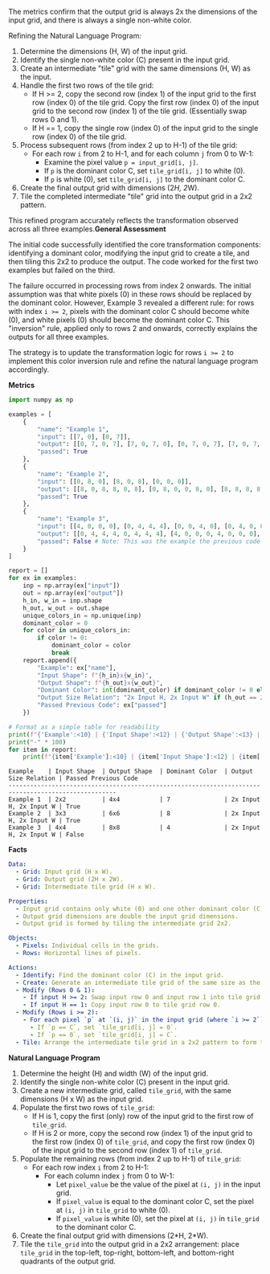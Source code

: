 The metrics confirm that the output grid is always 2x the dimensions of the input grid, and there is always a single non-white color.

Refining the Natural Language Program:
1.  Determine the dimensions (H, W) of the input grid.
2.  Identify the single non-white color (C) present in the input grid.
3.  Create an intermediate "tile" grid with the same dimensions (H, W) as the input.
4.  Handle the first two rows of the tile grid:
    *   If H >= 2, copy the second row (index 1) of the input grid to the first row (index 0) of the tile grid. Copy the first row (index 0) of the input grid to the second row (index 1) of the tile grid. (Essentially swap rows 0 and 1).
    *   If H == 1, copy the single row (index 0) of the input grid to the single row (index 0) of the tile grid.
5.  Process subsequent rows (from index 2 up to H-1) of the tile grid:
    *   For each row `i` from 2 to H-1, and for each column `j` from 0 to W-1:
        *   Examine the pixel value `p = input_grid[i, j]`.
        *   If `p` is the dominant color C, set `tile_grid[i, j]` to white (0).
        *   If `p` is white (0), set `tile_grid[i, j]` to the dominant color C.
6.  Create the final output grid with dimensions (2*H, 2*W).
7.  Tile the completed intermediate "tile" grid into the output grid in a 2x2 pattern.

This refined program accurately reflects the transformation observed across all three examples.**General Assessment**

The initial code successfully identified the core transformation components: identifying a dominant color, modifying the input grid to create a tile, and then tiling this 2x2 to produce the output. The code worked for the first two examples but failed on the third.

The failure occurred in processing rows from index 2 onwards. The initial assumption was that white pixels (0) in these rows should be replaced by the dominant color. However, Example 3 revealed a different rule: for rows with index `i >= 2`, pixels with the dominant color C should become white (0), and white pixels (0) should become the dominant color C. This "inversion" rule, applied only to rows 2 and onwards, correctly explains the outputs for all three examples.

The strategy is to update the transformation logic for rows `i >= 2` to implement this color inversion rule and refine the natural language program accordingly.

**Metrics**

``` python
import numpy as np

examples = [
    {
        "name": "Example 1",
        "input": [[7, 0], [0, 7]],
        "output": [[0, 7, 0, 7], [7, 0, 7, 0], [0, 7, 0, 7], [7, 0, 7, 0]],
        "passed": True
    },
    {
        "name": "Example 2",
        "input": [[0, 8, 0], [8, 0, 8], [0, 0, 0]],
        "output": [[8, 0, 8, 8, 0, 8], [0, 8, 0, 0, 8, 0], [8, 8, 8, 8, 8, 8], [8, 0, 8, 8, 0, 8], [0, 8, 0, 0, 8, 0], [8, 8, 8, 8, 8, 8]],
        "passed": True
    },
    {
        "name": "Example 3",
        "input": [[4, 0, 0, 0], [0, 4, 4, 4], [0, 0, 4, 0], [0, 4, 0, 0]],
        "output": [[0, 4, 4, 4, 0, 4, 4, 4], [4, 0, 0, 0, 4, 0, 0, 0], [4, 4, 0, 4, 4, 4, 0, 4], [4, 0, 4, 4, 4, 0, 4, 4], [0, 4, 4, 4, 0, 4, 4, 4], [4, 0, 0, 0, 4, 0, 0, 0], [4, 4, 0, 4, 4, 4, 0, 4], [4, 0, 4, 4, 4, 0, 4, 4]],
        "passed": False # Note: This was the example the previous code failed on
    }
]

report = []
for ex in examples:
    inp = np.array(ex["input"])
    out = np.array(ex["output"])
    h_in, w_in = inp.shape
    h_out, w_out = out.shape
    unique_colors_in = np.unique(inp)
    dominant_color = 0
    for color in unique_colors_in:
        if color != 0:
            dominant_color = color
            break
    report.append({
        "Example": ex["name"],
        "Input Shape": f"{h_in}x{w_in}",
        "Output Shape": f"{h_out}x{w_out}",
        "Dominant Color": int(dominant_color) if dominant_color != 0 else 'None',
        "Output Size Relation": "2x Input H, 2x Input W" if (h_out == 2 * h_in and w_out == 2 * w_in) else "Other",
        "Passed Previous Code": ex["passed"]
    })

# Format as a simple table for readability
print(f"{'Example':<10} | {'Input Shape':<12} | {'Output Shape':<13} | {'Dominant Color':<15} | {'Output Size Relation':<20} | {'Passed Previous Code':<20}")
print("-" * 100)
for item in report:
    print(f"{item['Example']:<10} | {item['Input Shape']:<12} | {item['Output Shape']:<13} | {str(item['Dominant Color']):<15} | {item['Output Size Relation']:<20} | {str(item['Passed Previous Code']):<20}")
```
```
Example    | Input Shape  | Output Shape  | Dominant Color  | Output Size Relation | Passed Previous Code
----------------------------------------------------------------------------------------------------
Example 1  | 2x2          | 4x4           | 7               | 2x Input H, 2x Input W | True                
Example 2  | 3x3          | 6x6           | 8               | 2x Input H, 2x Input W | True                
Example 3  | 4x4          | 8x8           | 4               | 2x Input H, 2x Input W | False               

```
**Facts**


```yaml
Data:
  - Grid: Input grid (H x W).
  - Grid: Output grid (2H x 2W).
  - Grid: Intermediate tile grid (H x W).

Properties:
  - Input grid contains only white (0) and one other dominant color (C).
  - Output grid dimensions are double the input grid dimensions.
  - Output grid is formed by tiling the intermediate grid 2x2.

Objects:
  - Pixels: Individual cells in the grids.
  - Rows: Horizontal lines of pixels.

Actions:
  - Identify: Find the dominant color (C) in the input grid.
  - Create: Generate an intermediate tile grid of the same size as the input.
  - Modify (Rows 0 & 1):
    - If input H >= 2: Swap input row 0 and input row 1 into tile grid rows 1 and 0, respectively.
    - If input H == 1: Copy input row 0 to tile grid row 0.
  - Modify (Rows i >= 2):
    - For each pixel `p` at `(i, j)` in the input grid (where `i >= 2`):
      - If `p == C`, set `tile_grid[i, j] = 0`.
      - If `p == 0`, set `tile_grid[i, j] = C`.
  - Tile: Arrange the intermediate tile grid in a 2x2 pattern to form the final output grid.
```


**Natural Language Program**

1.  Determine the height (H) and width (W) of the input grid.
2.  Identify the single non-white color (C) present in the input grid.
3.  Create a new intermediate grid, called `tile_grid`, with the same dimensions (H x W) as the input grid.
4.  Populate the first two rows of `tile_grid`:
    *   If H is 1, copy the first (only) row of the input grid to the first row of `tile_grid`.
    *   If H is 2 or more, copy the second row (index 1) of the input grid to the first row (index 0) of `tile_grid`, and copy the first row (index 0) of the input grid to the second row (index 1) of `tile_grid`.
5.  Populate the remaining rows (from index 2 up to H-1) of `tile_grid`:
    *   For each row index `i` from 2 to H-1:
        *   For each column index `j` from 0 to W-1:
            *   Let `pixel_value` be the value of the pixel at `(i, j)` in the input grid.
            *   If `pixel_value` is equal to the dominant color C, set the pixel at `(i, j)` in `tile_grid` to white (0).
            *   If `pixel_value` is white (0), set the pixel at `(i, j)` in `tile_grid` to the dominant color C.
6.  Create the final output grid with dimensions (2\*H, 2\*W).
7.  Tile the `tile_grid` into the output grid in a 2x2 arrangement: place `tile_grid` in the top-left, top-right, bottom-left, and bottom-right quadrants of the output grid.